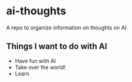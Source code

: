 # ai-thoughts
A repo to organize information on thoughts on AI


## Things I want to do with AI

* Have fun with AI
* Take over the world! 
* Learn
